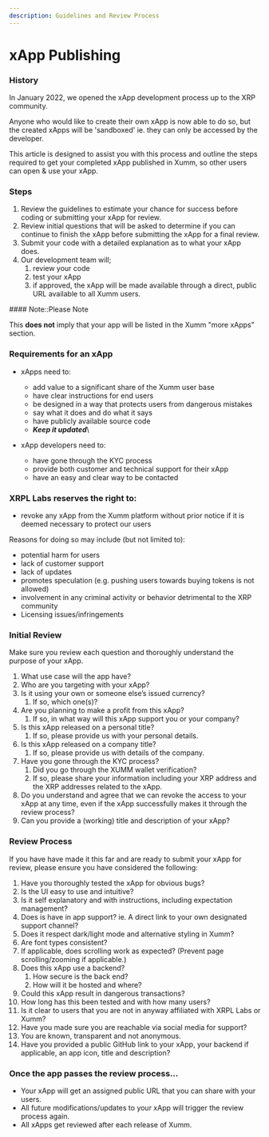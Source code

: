 ```yaml
---
description: Guidelines and Review Process
---
```


# xApp Publishing

### **History**

In January 2022, we opened the xApp development process up to the XRP community.

Anyone who would like to create their own xApp is now able to do so, but the created xApps will be 'sandboxed' ie. they can only be accessed by the developer.

This article is designed to assist you with this process and outline the steps required to get your completed xApp published in Xumm, so other users can open & use your xApp.

### **Steps**

1. Review the guidelines to estimate your chance for success before coding or submitting your xApp for review.
2. Review initial questions that will be asked to determine if you can continue to finish the xApp before submitting the xApp for a final review.
3. Submit your code with a detailed explanation as to what your xApp does.
4. Our development team will;
   1. review your code
   2. test your xApp
   3. if approved, the xApp will be made available through a direct, public URL available to all Xumm users.

\#### Note::Please Note

This **does not** imply that your app will be listed in the Xumm "more xApps" section.

### **Requirements for an xApp**

* xApps need to:
  * add value to a significant share of the Xumm user base
  * have clear instructions for end users
  * be designed in a way that protects users from dangerous mistakes
  * say what it does and do what it says
  * have publicly available source code&#x20;
  * _**Keep it updated**_\

* xApp developers need to:
  * have gone through the KYC process
  * provide both customer and technical support for their xApp
  * have an easy and clear way to be contacted

### **XRPL Labs reserves the right to:**

* revoke any xApp from the Xumm platform without prior notice if it is deemed necessary to protect our users

Reasons for doing so may include (but not limited to):

* potential harm for users
* lack of customer support
* lack of updates
* promotes speculation (e.g. pushing users towards buying tokens is not allowed)
* involvement in any criminal activity or behavior detrimental to the XRP community
* Licensing issues/infringements

### I**nitial Review**

Make sure you review each question and thoroughly understand the purpose of your xApp.

1. What use case will the app have?
2. Who are you targeting with your xApp?
3. Is it using your own or someone else’s issued currency?
   1. If so, which one(s)?
4. Are you planning to make a profit from this xApp?
   1. If so, in what way will this xApp support you or your company?
5. Is this xApp released on a personal title?
   1. If so, please provide us with your personal details.
6. Is this xApp released on a company title?
   1. If so, please provide us with details of the company.
7. Have you gone through the KYC process?
   1. Did you go through the XUMM wallet verification?
   2. If so, please share your information including your XRP address and the XRP addresses related to the xApp.
8. Do you understand and agree that we can revoke the access to your xApp at any time, even if the xApp successfully makes it through the review process?
9. Can you provide a (working) title and description of your xApp?

### **Review Process**

If you have have made it this far and are ready to submit your xApp for review, please ensure you have considered the following:

1. Have you thoroughly tested the xApp for obvious bugs?
2. Is the UI easy to use and intuitive?
3. Is it self explanatory and with instructions, including expectation management?
4. Does is have in app support? ie. A direct link to your own designated support channel?
5. Does it respect dark/light mode and alternative styling in Xumm?
6. Are font types consistent?
7. If applicable, does scrolling work as expected? (Prevent page scrolling/zooming if applicable.)
8. Does this xApp use a backend?
   1. How secure is the back end?
   2. How will it be hosted and where?
9. Could this xApp result in dangerous transactions?
10. How long has this been tested and with how many users?
11. Is it clear to users that you are not in anyway affiliated with XRPL Labs or Xumm?
12. Have you made sure you are reachable via social media for support?
13. You are known, transparent and not anonymous.
14. Have you provided a public GitHub link to your xApp, your backend if applicable, an app icon, title and description?

### **Once the app passes the review process...**

* Your xApp will get an assigned public URL that you can share with your users.
* All future modifications/updates to your xApp will trigger the review process again.
* All xApps get reviewed after each release of Xumm.
